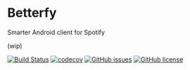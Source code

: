 # Betterfy
Smarter Android client for Spotify


(wip)


[![Build Status](https://travis-ci.org/sharaquss/Betterfy.svg?branch=master)](https://travis-ci.org/sharaquss/Betterfy) 
[![codecov](https://codecov.io/gh/sharaquss/Betterfy/branch/master/graph/badge.svg)](https://codecov.io/gh/sharaquss/Betterfy)
[![GitHub issues](https://img.shields.io/github/issues/sharaquss/Betterfy.svg)](https://github.com/sharaquss/Betterfy/issues)
[![GitHub license](https://img.shields.io/badge/license-MIT-blue.svg)](https://raw.githubusercontent.com/sharaquss/Betterfy/master/LICENSE)
